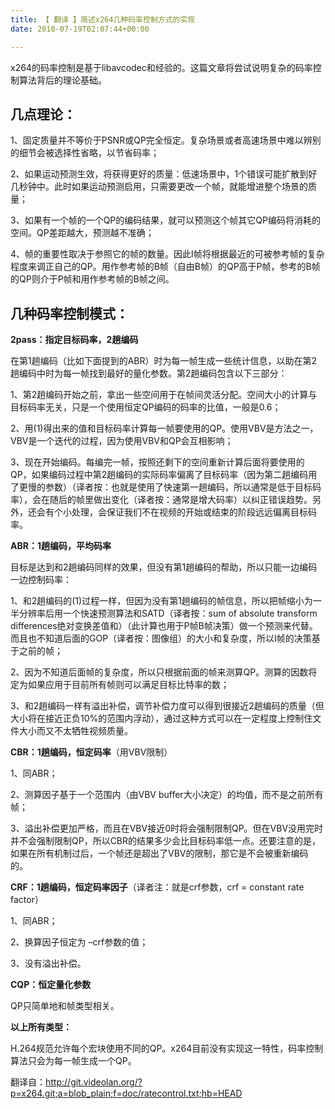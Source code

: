 ```yaml
---
title: 【 翻译 】简述x264几种码率控制方式的实现
date: 2010-07-19T02:07:44+00:00

---
```

x264的码率控制是基于libavcodec和经验的。这篇文章将尝试说明复杂的码率控制算法背后的理论基础。

## 几点理论：

1、固定质量并不等价于PSNR或QP完全恒定。复杂场景或者高速场景中难以辨别的细节会被选择性省略，以节省码率；
  
2、如果运动预测生效，将获得更好的质量：低速场景中，1个错误可能扩散到好几秒钟中。此时如果运动预测启用，只需要更改一个帧，就能增进整个场景的质量；
  
3、如果有一个帧的一个QP的编码结果，就可以预测这个帧其它QP编码将消耗的空间。QP差距越大，预测越不准确；
  
4、帧的重要性取决于参照它的帧的数量。因此I帧将根据最近的可被参考帧的复杂程度来调正自己的QP。用作参考帧的B帧（自由B帧）的QP高于P帧，参考的B帧的QP则介于P帧和用作参考帧的B帧之间。

## 几种码率控制模式：

**2pass：指定目标码率，2趟编码**
  
在第1趟编码（比如下面提到的ABR）时为每一帧生成一些统计信息，以助在第2趟编码中时为每一帧找到最好的量化参数。第2趟编码包含以下三部分：
  
1、第2趟编码开始之前，拿出一些空间用于在帧间灵活分配。空间大小的计算与目标码率无关，只是一个使用恒定QP编码的码率的比值，一般是0.6；
  
2、用(1)得出来的值和目标码率计算每一帧要使用的QP。使用VBV是方法之一，VBV是一个迭代的过程，因为使用VBV和QP会互相影响；
  
3、现在开始编码。每编完一帧，按照还剩下的空间重新计算后面将要使用的QP，如果编码过程中第2趟编码的实际码率偏离了目标码率（因为第二趟编码用了更慢的参数）（译者按：也就是使用了快速第一趟编码，所以通常是低于目标码率），会在随后的帧里做出变化（译者按：通常是增大码率）以纠正错误趋势。另外，还会有个小处理，会保证我们不在视频的开始或结束的阶段远远偏离目标码率。

**ABR：1趟编码，平均码率**
  
目标是达到和2趟编码同样的效果，但没有第1趟编码的帮助，所以只能一边编码一边控制码率：
  
1、和2趟编码的(1)过程一样，但因为没有第1趟编码的帧信息，所以把帧缩小为一半分辨率后用一个快速预测算法和SATD（译者按：sum of absolute transform differences绝对变换差值和）（此计算也用于P帧B帧决策）做一个预测来代替。而且也不知道后面的GOP（译者按：图像组）的大小和复杂度，所以I帧的决策基于之前的帧；
  
2、因为不知道后面帧的复杂度，所以只根据前面的帧来测算QP。测算的因数将定为如果应用于目前所有帧则可以满足目标比特率的数；
  
3、和2趟编码一样有溢出补偿，调节补偿力度可以得到很接近2趟编码的质量（但大小将在接近正负10%的范围内浮动），通过这种方式可以在一定程度上控制住文件大小而又不太牺牲视频质量。

**CBR：1趟编码，恒定码率**（用VBV限制）
  
1、同ABR；
  
2、测算因子基于一个范围内（由VBV buffer大小决定）的均值，而不是之前所有帧；
  
3、溢出补偿更加严格，而且在VBV接近0时将会强制限制QP。但在VBV没用完时并不会强制限制QP，所以CBR的结果多少会比目标码率低一点。还要注意的是，如果在所有机制过后，一个帧还是超出了VBV的限制，那它是不会被重新编码的。

**CRF：1趟编码，恒定码率因子**（译者注：就是crf参数，crf = constant rate factor）
  
1、同ABR；
  
2、换算因子恒定为 &#8211;crf参数的值；
  
3、没有溢出补偿。

**CQP：恒定量化参数**
  
QP只简单地和帧类型相关。

**以上所有类型：**
  
H.264规范允许每个宏块使用不同的QP。x264目前没有实现这一特性，码率控制算法只会为每一帧生成一个QP。

翻译自：http://git.videolan.org/?p=x264.git;a=blob_plain;f=doc/ratecontrol.txt;hb=HEAD
